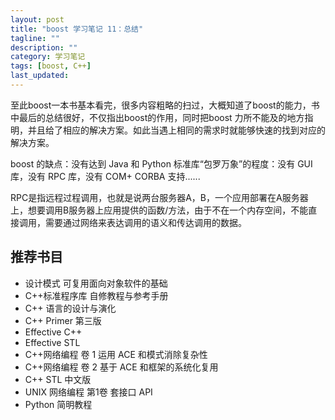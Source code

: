 ```yaml
---
layout: post
title: "boost 学习笔记 11：总结"
tagline: ""
description: ""
category: 学习笔记
tags: [boost, C++]
last_updated: 
---
```



至此boost一本书基本看完，很多内容粗略的扫过，大概知道了boost的能力，书中最后的总结很好，不仅指出boost的作用，同时把boost 力所不能及的地方指明，并且给了相应的解决方案。如此当遇上相同的需求时就能够快速的找到对应的解决方案。

boost 的缺点：没有达到 Java 和 Python 标准库“包罗万象”的程度：没有 GUI 库，没有 RPC 库，没有 COM+ CORBA 支持......

RPC是指远程过程调用，也就是说两台服务器A，B，一个应用部署在A服务器上，想要调用B服务器上应用提供的函数/方法，由于不在一个内存空间，不能直接调用，需要通过网络来表达调用的语义和传达调用的数据。

## 推荐书目

- 设计模式 可复用面向对象软件的基础
- C++标准程序库 自修教程与参考手册
- C++ 语言的设计与演化
- C++ Primer 第三版
- Effective C++
- Effective STL
- C++网络编程 卷 1 运用 ACE 和模式消除复杂性
- C++网络编程 卷 2 基于 ACE 和框架的系统化复用
- C++ STL 中文版
- UNIX 网络编程 第1卷 套接口 API
- Python 简明教程

